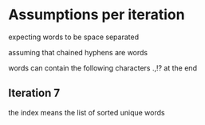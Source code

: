 # Assumptions per iteration
expecting words to be space separated

assuming that chained hyphens are words

words can contain the following characters .,!? at the end 

## Iteration 7

the index means the list of sorted unique words